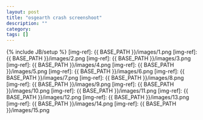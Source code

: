 ```yaml
---
layout: post
title: "osgearth crash screenshoot"
description: ""
category: 
tags: []
---
```

{% include JB/setup %}
[img-ref]: {{ BASE_PATH }}/images/1.png
[img-ref]: {{ BASE_PATH }}/images/2.png
[img-ref]: {{ BASE_PATH }}/images/3.png
[img-ref]: {{ BASE_PATH }}/images/4.png
[img-ref]: {{ BASE_PATH }}/images/5.png
[img-ref]: {{ BASE_PATH }}/images/6.png
[img-ref]: {{ BASE_PATH }}/images/7.png
[img-ref]: {{ BASE_PATH }}/images/8.png
[img-ref]: {{ BASE_PATH }}/images/9.png
[img-ref]: {{ BASE_PATH }}/images/10.png
[img-ref]: {{ BASE_PATH }}/images/11.png
[img-ref]: {{ BASE_PATH }}/images/12.png
[img-ref]: {{ BASE_PATH }}/images/13.png
[img-ref]: {{ BASE_PATH }}/images/14.png
[img-ref]: {{ BASE_PATH }}/images/15.png
